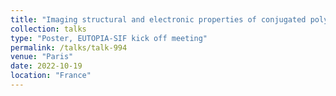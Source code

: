 ```yaml
---
title: "Imaging structural and electronic properties of conjugated polymers"
collection: talks
type: "Poster, EUTOPIA-SIF kick off meeting"
permalink: /talks/talk-994
venue: "Paris"
date: 2022-10-19
location: "France"
---
```

